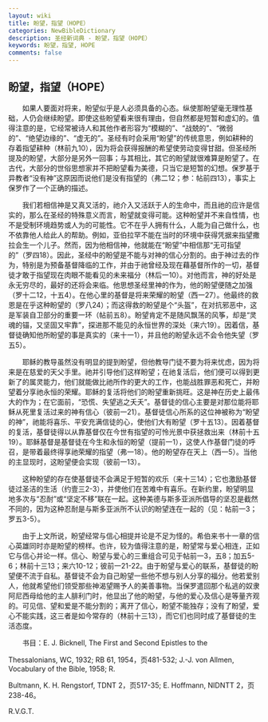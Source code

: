 ```yaml
---
layout: wiki
title: 盼望，指望（HOPE）
categories: NewBibleDictionary
description: 圣经新词典 - 盼望，指望（HOPE）
keywords: 盼望，指望, HOPE
comments: false
---
```


## 盼望，指望（HOPE）

　　如果人要面对将来，盼望似乎是人必须具备的心态。纵使那盼望毫无理性基础，人仍会继续盼望。即使这些盼望看来很有理由，但自然都是短暂和虚幻的。值得注意的是，它经常被诗人和其他作者形容为“模糊的”、“战兢的”、“微弱的”、“绝望边缘的”、“虚无的”。圣经有时会采用“盼望”的传统意思，例如耕种的存着指望耕种（林前九10），因为将会获得报酬的希望使劳动变得甘甜。但圣经所提及的盼望，大部分是另外一回事；与其相比，其它的盼望就很难算是盼望了。在古代，大部分的世俗思想家并不把盼望看为美德，只当它是短暂的幻想。保罗基于异教者“没有神”这原因而说他们是没有指望的（弗二12；参：帖前四13），事实上保罗作了一个正确的描述。

　　我们若相信神是又真又活的，祂介入又活跃于人的生命中，而且祂的应许是信实的，那么在圣经的特殊意义而言，盼望就变得可能。这种盼望并不来自性情，也不是受制环境趋势或人为的可能性。它不在乎人拥有什么，人能为自己做什么，也不依靠他人给此人的帮助。例如，亚伯拉罕不能在当时的环境中获得凭据来指望撒拉会生一个儿子。然而，因为他相信神，他就能在“盼望”中相信那“无可指望的”（罗四18）。因此，圣经中的盼望是不能与对神的信心分割的。由于神过去的作为，特别是为预备基督降临的工作，并由于祂曾经及现在藉基督所作的一切，基督徒才敢于指望现在肉眼不能看见的未来福分（林后一10）。对他而言，神的好处是永无穷尽的，最好的还将会来临。他思想圣经里神的作为，他的盼望便随之加强（罗十二12，十五4）。在他心里的基督是将来荣耀的盼望（西一27）。他最终的救恩是在乎这种盼望的（罗八24）；而这得救的盼望是个“头盔”，在对抗邪恶中，这是军装自卫部分的重要一环（帖前五8）。盼望肯定不是随风飘荡的风筝，却是“灵魂的锚，又坚固又牢靠”，探进那不能见的永恒世界的深处（来六19）。因着信，基督徒确知他所盼望的事是真实的（来十一1），并且他的盼望永远不会令他失望（罗五5）。

　　耶稣的教导虽然没有明显的提到盼望，但他教导门徒不要为将来忧虑，因为将来是在慈爱的天父手里。祂并引导他们这样盼望；在祂复活后，他们便可以得到更新了的属灵能力，他们就能做比祂所作的更大的工作，也能战胜罪恶和死亡，并盼望着分享祂永恒的荣耀。耶稣的复活将他们的盼望重新挑旺。这是神在历史上最伟大的作为；在它面前，“恐慌、失望逃之夭夭”。基督徒的信心主要是对那位能将耶稣从死里复活过来的神有信心（彼前一21）。基督徒信心所系的这位神被称为“盼望的神”，祂能将喜乐、平安充满信徒的心，使他们大有盼望（罗十五13）。因着基督的复活，基督徒得以从靠基督仅在今世有指望的可怜光景中获拯救出来（林前十五19）。耶稣基督是基督徒在今生和永恒的盼望（提前一1），这使人作基督门徒的呼召，是带着最终得享祂荣耀的指望（弗一18）。他的盼望存在天上（西一5）。当他的主显现时，这盼望便会实现（彼前一13）。

　　这种盼望的存在使基督徒不会满足于短暂的欢乐（来十三14）；它也激励基督徒过圣洁的生活（约壹三2-3），并使他们在苦难中有喜乐。在新约里，盼望明显地多次与“忍耐”或“坚定不移”联在一起。这种美德与斯多亚派所倡导的坚忍是截然不同的，因为这种忍耐是与斯多亚派所不认识的盼望连在一起的（见：帖前一3；罗五3-5）。

　　由于上文所说，盼望经常与信心相提并论是不足为怪的。希伯来书十一章的信心英雄同时亦是盼望的榜样。也许，较为值得注意的是，盼望常与爱心相连，正如它与信心并论一样。信心、盼望与爱心的三重组合可见于帖前一3，五8；加五5-6；林前十三13；来六10-12；彼前一21-22。由于盼望与爱心的联系，基督徒的盼望便不流于自私。基督徒不会为自己盼望一些他不想与别人分享的福分。他若爱别人，他就希望他们领受那些神渴望赐予人的美善事物。当保罗遣回那个私逃的奴隶阿尼西母给他的主人腓利门时，他显出了他的盼望，与他的爱心及信心是等量齐观的。可见信、望和爱是不能分割的；离开了信心，盼望不能独存；没有了盼望，爱心不能实践，这三者是如今常存的（林前十三13），而它们也同时成了基督徒的生活态度。

　　书目：E. J. Bicknell, The First and Second Epistles to the

Thessalonians, WC, 1932; RB 61, 1954，页481-532; J.-J. von Allmen, Vocabulary of the Bible, 1958; R.

Bultmann, K. H. Rengstorf, TDNT 2，页517-35; E. Hoffmann, NIDNTT 2，页238-46。

R.V.G.T.








